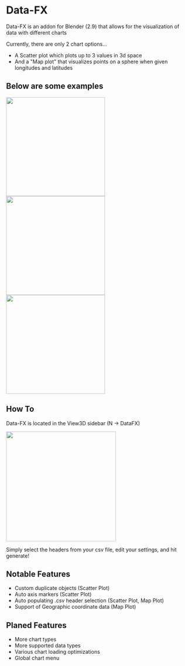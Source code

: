 # Data-FX
Data-FX is an addon for Blender (2.9) that allows for the visualization of data with different charts

Currently, there are only 2 chart options...

- A Scatter plot which plots up to 3 values in 3d space
- And a "Map plot" that visualizes points on a sphere when given longitudes and latitudes

## Below are some examples
<img src="https://www.landonferguson.com/images/scatter_plot_small.png" height="270"> <img src="https://www.landonferguson.com/images/earth_small.png" height="270"> <img src="https://uc8f9eb841fb653a8ade2a2c1366.dl.dropboxusercontent.com/cd/0/inline/BRzhouNYAAyRvyM8BkAiuYHYd8JoofL6JEjWjxZrvDJB3sanw_fpQtthEexgZqz6tuI68FgL0WV2R6H_80Nc1jnVvBTsOaSNn6paNRYB6YKPzAs5WdGxyXPG2xE2etv9MkgJxs38naCUrjwQSy43K0iW/file#" height="270">

## How To
Data-FX is located in the View3D sidebar (N -> DataFX)

<img src="https://ucf5a2933da02d0e19da31372a30.dl.dropboxusercontent.com/cd/0/inline/BRyyYjKGHu3QzWpd-58xOvGHrAho36UQPcHmyldTH1tBcCbkTshAph-YGNEJW87rLzGV-Y9PJTglW2mwIggSLlsvnNmChHC51y3xuqCsC9wnaQUn3Q_KYolQ-0heqo6B8KkFIZ4KFwMrh-dN2lIbfOiK/file#" height="300">

Simply select the headers from your csv file, edit your settings, and hit generate!


## Notable Features
* Custom duplicate objects (Scatter Plot)
* Auto axis markers (Scatter Plot)
* Auto populating .csv header selection (Scatter Plot, Map Plot)
* Support of Geographic coordinate data (Map Plot)

## Planed Features
* More chart types
* More supported data types
* Various chart loading optimizations
* Global chart menu
